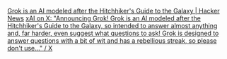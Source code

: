 
[Grok is an AI modeled after the Hitchhiker's Guide to the Galaxy | Hacker News](https://news.ycombinator.com/item?id=38148396)
[xAI on X: "Announcing Grok! Grok is an AI modeled after the Hitchhiker's Guide to the Galaxy, so intended to answer almost anything and, far harder, even suggest what questions to ask! Grok is designed to answer questions with a bit of wit and has a rebellious streak, so please don't use…" / X](https://twitter.com/xai/status/1721027348970238035)
